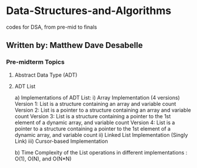 # Data-Structures-and-Algorithms

codes for DSA, from pre-mid to finals

## Written by: Matthew Dave Desabelle

### Pre-midterm Topics

1)  Abstract Data Type (ADT)
2)  ADT List 
     
     a) Implementations of ADT List:
        i) Array Implementation (4 versions)  
           Version 1: List is a structure containing an array and variable count
           Version 2: List is a pointer to a structure containing an array  and variable count
           Version 3: List is a structure containing a pointer to the 1st element of a dynamic array, and variable count
           Version 4: List is a pointer to a structure containing a pointer to the 1st element of a dynamic array, and variable count 
        ii) Linked List Implementation (Singly Link)
       iii) Cursor-based Implementation
       
      b) Time Complexity of the List operations in different implementations : O(1), O(N), and O(N*N)
